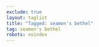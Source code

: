 ```yaml
---
exclude: true
layout: taglist
title: "Tagged: seamen's bethel"
tag: seamen's bethel
robots: noindex
---
```


